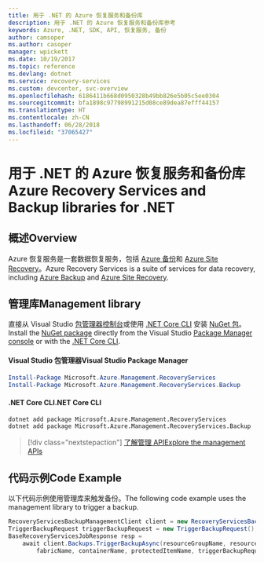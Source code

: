 ```yaml
---
title: 用于 .NET 的 Azure 恢复服务和备份库
description: 用于 .NET 的 Azure 恢复服务和备份库参考
keywords: Azure, .NET, SDK, API, 恢复服务, 备份
author: camsoper
ms.author: casoper
manager: wpickett
ms.date: 10/19/2017
ms.topic: reference
ms.devlang: dotnet
ms.service: recovery-services
ms.custom: devcenter, svc-overview
ms.openlocfilehash: 6186411b668d0950328b49bb826e5b05c5ee0304
ms.sourcegitcommit: bfa1898c97798991215d08ce89dea87efff44157
ms.translationtype: HT
ms.contentlocale: zh-CN
ms.lasthandoff: 06/28/2018
ms.locfileid: "37065427"
---
```

# <a name="azure-recovery-services-and-backup-libraries-for-net"></a><span data-ttu-id="869dd-104">用于 .NET 的 Azure 恢复服务和备份库</span><span class="sxs-lookup"><span data-stu-id="869dd-104">Azure Recovery Services and Backup libraries for .NET</span></span>

## <a name="overview"></a><span data-ttu-id="869dd-105">概述</span><span class="sxs-lookup"><span data-stu-id="869dd-105">Overview</span></span>

<span data-ttu-id="869dd-106">Azure 恢复服务是一套数据恢复服务，包括 [Azure 备份](/azure/backup/)和 [Azure Site Recovery](/azure/site-recovery/)。</span><span class="sxs-lookup"><span data-stu-id="869dd-106">Azure Recovery Services is a suite of services for data recovery, including [Azure Backup](/azure/backup/) and [Azure Site Recovery](/azure/site-recovery/).</span></span>

## <a name="management-library"></a><span data-ttu-id="869dd-107">管理库</span><span class="sxs-lookup"><span data-stu-id="869dd-107">Management library</span></span>

<span data-ttu-id="869dd-108">直接从 Visual Studio [包管理器控制台][PackageManager]或使用 [.NET Core CLI][DotNetCLI] 安装 [NuGet 包](https://www.nuget.org/packages/Microsoft.Azure.Management.RecoveryServices)。</span><span class="sxs-lookup"><span data-stu-id="869dd-108">Install the [NuGet package](https://www.nuget.org/packages/Microsoft.Azure.Management.RecoveryServices) directly from the Visual Studio [Package Manager console][PackageManager] or with the [.NET Core CLI][DotNetCLI].</span></span>

#### <a name="visual-studio-package-manager"></a><span data-ttu-id="869dd-109">Visual Studio 包管理器</span><span class="sxs-lookup"><span data-stu-id="869dd-109">Visual Studio Package Manager</span></span>

```powershell
Install-Package Microsoft.Azure.Management.RecoveryServices
Install-Package Microsoft.Azure.Management.RecoveryServices.Backup
```

#### <a name="net-core-cli"></a><span data-ttu-id="869dd-110">.NET Core CLI</span><span class="sxs-lookup"><span data-stu-id="869dd-110">.NET Core CLI</span></span>

```bash
dotnet add package Microsoft.Azure.Management.RecoveryServices
dotnet add package Microsoft.Azure.Management.RecoveryServices.Backup
```

> [!div class="nextstepaction"]
> [<span data-ttu-id="869dd-111">了解管理 API</span><span class="sxs-lookup"><span data-stu-id="869dd-111">Explore the management APIs</span></span>](/dotnet/api/overview/azure/recoveryservices/management)


## <a name="code-example"></a><span data-ttu-id="869dd-112">代码示例</span><span class="sxs-lookup"><span data-stu-id="869dd-112">Code Example</span></span>

<span data-ttu-id="869dd-113">以下代码示例使用管理库来触发备份。</span><span class="sxs-lookup"><span data-stu-id="869dd-113">The following code example uses the management library to trigger a backup.</span></span>

```csharp
RecoveryServicesBackupManagementClient client = new RecoveryServicesBackupManagementClient(credentials);
TriggerBackupRequest triggerBackupRequest = new TriggerBackupRequest();
BaseRecoveryServicesJobResponse resp =
    await client.Backups.TriggerBackupAsync(resourceGroupName, resourceName, null,
        fabricName, containerName, protectedItemName, triggerBackupRequest);
```

[PackageManager]: https://docs.microsoft.com/nuget/tools/package-manager-console
[DotNetCLI]: https://docs.microsoft.com/dotnet/core/tools/dotnet-add-package
